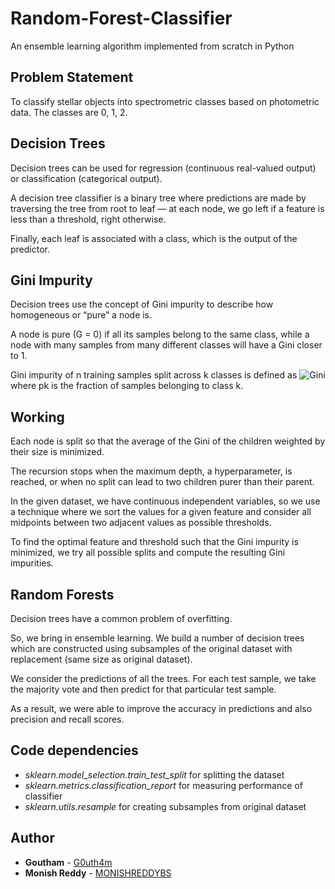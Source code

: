 # Random-Forest-Classifier
An ensemble learning algorithm implemented from scratch in Python

## Problem Statement
To classify stellar objects into spectrometric classes based on photometric data. The classes are 0, 1, 2.

## Decision Trees
Decision trees can be used for regression (continuous real-valued output) or classification (categorical output).

A decision tree classifier is a binary tree where predictions are made by traversing the tree from root to leaf — at each node, we go left if a feature is less than a threshold, right otherwise.

Finally, each leaf is associated with a class, which is the output of the predictor.

## Gini Impurity
Decision trees use the concept of Gini impurity to describe how homogeneous or “pure” a node is.

A node is pure (G = 0) if all its samples belong to the same class, while a node with many samples from many different classes will have a Gini closer to 1.

Gini impurity of n training samples split across k classes is defined as
![Gini](https://miro.medium.com/max/373/1*UNszwSYfUJFHtfC0jvBKsw@2x.png)
where pk is the fraction of samples belonging to class k.

## Working
Each node is split so that the average of the Gini of the children weighted by their size is minimized.

The recursion stops when the maximum depth, a hyperparameter, is reached, or when no split can lead to two children purer than their parent.

In the given dataset, we have continuous independent variables, so we use a technique where we sort the values for a given feature and consider all midpoints between two adjacent values as possible thresholds.

To find the optimal feature and threshold such that the Gini impurity is minimized, we try all possible splits and compute the resulting Gini impurities.

## Random Forests
Decision trees have a common problem of overfitting.

So, we bring in ensemble learning. We build a number of decision trees which are constructed using subsamples of the original dataset with replacement (same size as original dataset).

We consider the predictions of all the trees. For each test sample, we take the majority vote and then predict for that particular test sample.

As a result, we were able to improve the accuracy in predictions and also precision and recall scores.

## Code dependencies
* _sklearn.model_selection.train_test_split_ for splitting the dataset
* _sklearn.metrics.classification_report_ for measuring performance of classifier
* _sklearn.utils.resample_ for creating subsamples from original dataset

## Author
* **Goutham** - [G0uth4m](https://github.com/G0uth4m)
* **Monish Reddy** - [MONISHREDDYBS](https://github.com/MONISHREDDYBS)
